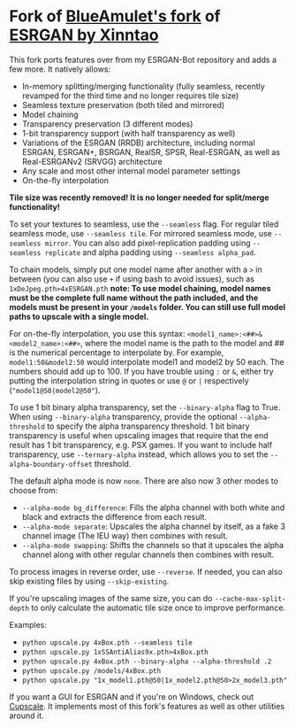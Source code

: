 # Fork of [BlueAmulet's fork](https://github.com/BlueAmulet/ESRGAN) of [ESRGAN by Xinntao](https://github.com/xinntao/ESRGAN)

This fork ports features over from my ESRGAN-Bot repository and adds a few more. It natively allows:

-   In-memory splitting/merging functionality (fully seamless, recently revamped for the third time and no longer requires tile size)
-   Seamless texture preservation (both tiled and mirrored)
-   Model chaining
-   Transparency preservation (3 different modes)
-   1-bit transparency support (with half transparency as well)
-   Variations of the ESRGAN (RRDB) architecture, including normal ESRGAN, ESRGAN+, BSRGAN, RealSR, SPSR, Real-ESRGAN, as well as Real-ESRGANv2 (SRVGG) architecture
-   Any scale and most other internal model parameter settings
-   On-the-fly interpolation

**Tile size was recently removed! It is no longer needed for split/merge functionality!**

To set your textures to seamless, use the `--seamless` flag. For regular tiled seamless mode, use `--seamless tile`. For mirrored seamless mode, use `--seamless mirror`. You can also add pixel-replication padding using `--seamless replicate` and alpha padding using `--seamless alpha_pad`.

To chain models, simply put one model name after another with a `>` in between (you can also use `+` if using bash to avoid issues), such as `1xDeJpeg.pth>4xESRGAN.pth` **note: To use model chaining, model names must be the complete full name without the path included, and the models must be present in your `/models` folder. You can still use full model paths to upscale with a single model.**

For on-the-fly interpolation, you use this syntax: `<model1_name>:<##>&<model2_name>:<##>`, where the model name is the path to the model and ## is the numerical percentage to interpolate by. For example, `model1:50&model2:50` would interpolate model1 and model2 by 50 each. The numbers should add up to 100. If you have trouble using `:` or `&`, either try putting the interpolation string in quotes or use `@` or `|` respectively (`"model1@50|model2@50"`).

To use 1 bit binary alpha transparency, set the `--binary-alpha` flag to True. When using `--binary-alpha` transparency, provide the optional `--alpha-threshold` to specify the alpha transparency threshold. 1 bit binary transparency is useful when upscaling images that require that the end result has 1 bit transparency, e.g. PSX games. If you want to include half transparency, use `--ternary-alpha` instead, which allows you to set the `--alpha-boundary-offset` threshold.

The default alpha mode is now `none`. There are also now 3 other modes to choose from:

-   `--alpha-mode bg_difference`: Fills the alpha channel with both white and black and extracts the difference from each result.
-   `--alpha-mode separate`: Upscales the alpha channel by itself, as a fake 3 channel image (The IEU way) then combines with result.
-   `--alpha-mode swapping`: Shifts the channels so that it upscales the alpha channel along with other regular channels then combines with result.

To process images in reverse order, use `--reverse`. If needed, you can also skip existing files by using `--skip-existing`.

If you're upscaling images of the same size, you can do `--cache-max-split-depth` to only calculate the automatic tile size once to improve performance.

Examples:

-   `python upscale.py 4xBox.pth --seamless tile`
-   `python upscale.py 1xSSAntiAlias9x.pth>4xBox.pth`
-   `python upscale.py 4xBox.pth --binary-alpha --alpha-threshold .2`
-   `python upscale.py /models/4xBox.pth`
-   `python upscale.py "1x_model1.pth@50|1x_model2.pth@50>2x_model3.pth"`

If you want a GUI for ESRGAN and if you're on Windows, check out [Cupscale](https://github.com/n00mkrad/cupscale/). It implements most of this fork's features as well as other utilities around it.
